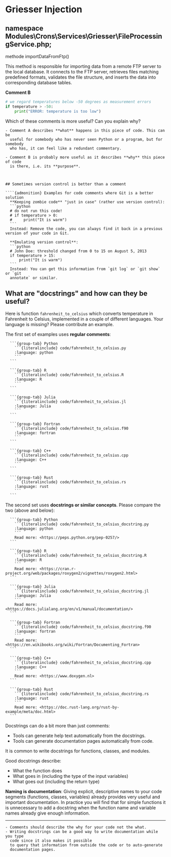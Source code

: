 

# Griesser Injection

## namespace Modules\Crons\Services\Griesser\FileProcessingService.php;

methode importDataFromFtp()

This method is responsible for importing data from a remote FTP server to the local database. It connects to the FTP server, retrieves files matching predefined formats, validates the file structure, and inserts the data into corresponding database tables.

  **Comment B**
  ```python
  # we regard temperatures below -50 degrees as measurement errors
  if temperature > -50:
      print("ERROR: temperature is too low")
  ```
  Which of these comments is more useful? Can you explain why?

  ```{solution} Solution
  - Comment A describes **what** happens in this piece of code. This can be
    useful for somebody who has never seen Python or a program, but for somebody
    who has, it can feel like a redundant commentary.

  - Comment B is probably more useful as it describes **why** this piece of code
    is there, i.e. its **purpose**.
  ```
````


## Sometimes version control is better than a comment

````{admonition} Examples for code comments where Git is a better solution
  **Keeping zombie code** "just in case" (rather use version control):
  ```python
  # do not run this code!
  # if temperature > 0:
  #     print("It is warm")
  ```
  Instead: Remove the code, you can always find it back in a previous version of your code in Git.

  **Emulating version control**:
  ```python
  # John Doe: threshold changed from 0 to 15 on August 5, 2013
  if temperature > 15:
      print("It is warm")
  ```
  Instead: You can get this information from `git log` or `git show` or `git
  annotate` or similar.
````


## What are "docstrings" and how can they be useful?

Here is function `fahrenheit_to_celsius` which converts temperature in
Fahrenheit to Celsius, implemented in a couple of different languages.
Your language is missing? Please contribute an example.

The first set of examples uses **regular comments**:
````{tabs}
  ```{group-tab} Python
    ```{literalinclude} code/fahrenheit_to_celsius.py
    :language: python
    ```
  ```

  ```{group-tab} R
    ```{literalinclude} code/fahrenheit_to_celsius.R
    :language: R
    ```
  ```

  ```{group-tab} Julia
    ```{literalinclude} code/fahrenheit_to_celsius.jl
    :language: Julia
    ```
  ```

  ```{group-tab} Fortran
    ```{literalinclude} code/fahrenheit_to_celsius.f90
    :language: fortran
    ```
  ```

  ```{group-tab} C++
    ```{literalinclude} code/fahrenheit_to_celsius.cpp
    :language: C++
    ```
  ```

  ```{group-tab} Rust
    ```{literalinclude} code/fahrenheit_to_celsius.rs
    :language: rust
    ```
  ```
````

The second set uses **docstrings or similar concepts**. Please compare the two
(above and below):
````{tabs}
  ```{group-tab} Python
    ```{literalinclude} code/fahrenheit_to_celsius_docstring.py
    :language: python
    ```
    Read more: <https://peps.python.org/pep-0257/>
  ```

  ```{group-tab} R
    ```{literalinclude} code/fahrenheit_to_celsius_docstring.R
    :language: R
    ```
    Read more: <https://cran.r-project.org/web/packages/roxygen2/vignettes/roxygen2.html>
  ```

  ```{group-tab} Julia
    ```{literalinclude} code/fahrenheit_to_celsius_docstring.jl
    :language: Julia
    ```
    Read more: <https://docs.julialang.org/en/v1/manual/documentation/>
  ```

  ```{group-tab} Fortran
    ```{literalinclude} code/fahrenheit_to_celsius_docstring.f90
    :language: fortran
    ```
    Read more: <https://en.wikibooks.org/wiki/Fortran/Documenting_Fortran>
  ```

  ```{group-tab} C++
    ```{literalinclude} code/fahrenheit_to_celsius_docstring.cpp
    :language: C++
    ```
    Read more: <https://www.doxygen.nl>
  ```

  ```{group-tab} Rust
    ```{literalinclude} code/fahrenheit_to_celsius_docstring.rs
    :language: rust
    ```
    Read more: <https://doc.rust-lang.org/rust-by-example/meta/doc.html>
  ```
````

Docstrings can do a bit more than just comments:
- Tools can generate help text automatically from the docstrings.
- Tools can generate documentation pages automatically from code.

It is common to write docstrings for functions, classes, and modules.

Good docstrings describe:
- What the function does
- What goes in (including the type of the input variables)
- What goes out (including the return type)

**Naming is documentation**:
Giving explicit, descriptive names to your code segments (functions, classes,
variables) already provides very useful and important documentation. In
practice you will find that for simple functions it is unnecessary to add a
docstring when the function name and variable names already give enough
information.

---

```{keypoints}
- Comments should describe the why for your code not the what.
- Writing docstrings can be a good way to write documentation while you type
  code since it also makes it possible
  to query that information from outside the code or to auto-generate
  documentation pages.
```
